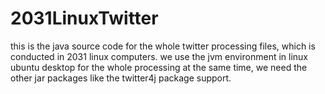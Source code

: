 # 2031LinuxTwitter
this is the java source code for the whole twitter processing files, which is conducted in 2031 linux computers.
we use the jvm environment in linux ubuntu desktop for the whole processing
at the same time, we need the other jar packages like the twitter4j package support.
